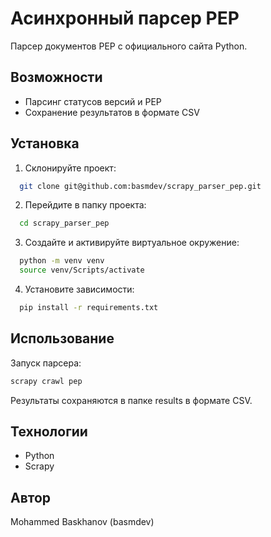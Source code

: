 
# Асинхронный парсер PEP

Парсер документов PEP с официального сайта Python.


## Возможности

- Парсинг статусов версий и PEP
- Сохранение результатов в формате CSV


## Установка

1. Склонируйте проект:

```bash
  git clone git@github.com:basmdev/scrapy_parser_pep.git
```

2. Перейдите в папку проекта:

```bash
  cd scrapy_parser_pep
```

3. Создайте и активируйте виртуальное окружение:

```bash
  python -m venv venv
  source venv/Scripts/activate
```


4. Установите зависимости:

```bash
  pip install -r requirements.txt
```

## Использование

Запуск парсера:

```bash
scrapy crawl pep
```
Результаты сохраняются в папке results в формате CSV.

## Технологии

- Python
- Scrapy

## Автор

Mohammed Baskhanov (basmdev)